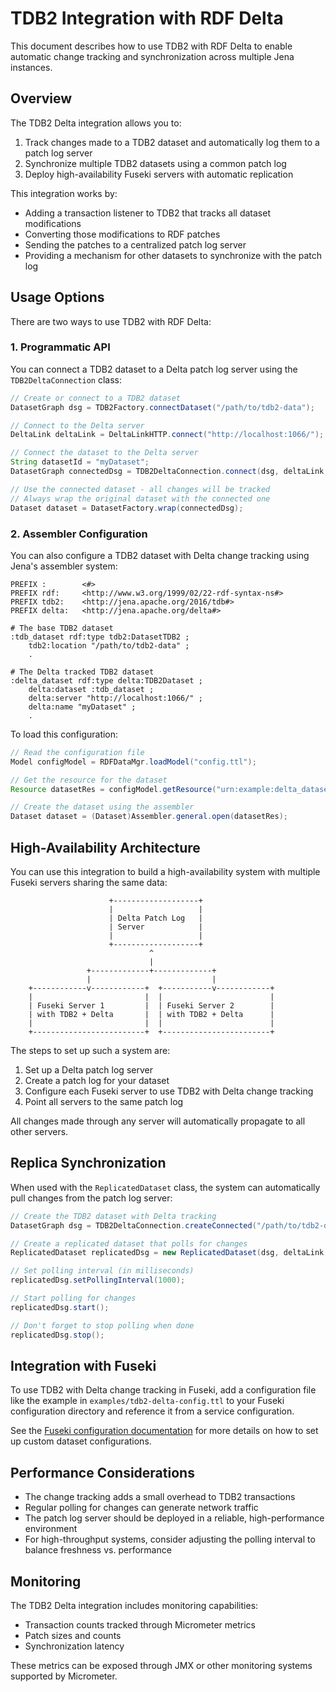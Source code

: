 # TDB2 Integration with RDF Delta

This document describes how to use TDB2 with RDF Delta to enable automatic change tracking and 
synchronization across multiple Jena instances.

## Overview

The TDB2 Delta integration allows you to:

1. Track changes made to a TDB2 dataset and automatically log them to a patch log server
2. Synchronize multiple TDB2 datasets using a common patch log
3. Deploy high-availability Fuseki servers with automatic replication

This integration works by:

- Adding a transaction listener to TDB2 that tracks all dataset modifications
- Converting those modifications to RDF patches
- Sending the patches to a centralized patch log server
- Providing a mechanism for other datasets to synchronize with the patch log

## Usage Options

There are two ways to use TDB2 with RDF Delta:

### 1. Programmatic API

You can connect a TDB2 dataset to a Delta patch log server using the `TDB2DeltaConnection` class:

```java
// Create or connect to a TDB2 dataset
DatasetGraph dsg = TDB2Factory.connectDataset("/path/to/tdb2-data");

// Connect to the Delta server
DeltaLink deltaLink = DeltaLinkHTTP.connect("http://localhost:1066/");

// Connect the dataset to the Delta server
String datasetId = "myDataset";
DatasetGraph connectedDsg = TDB2DeltaConnection.connect(dsg, deltaLink, datasetId);

// Use the connected dataset - all changes will be tracked
// Always wrap the original dataset with the connected one
Dataset dataset = DatasetFactory.wrap(connectedDsg);
```

### 2. Assembler Configuration

You can also configure a TDB2 dataset with Delta change tracking using Jena's assembler system:

```ttl
PREFIX :        <#>
PREFIX rdf:     <http://www.w3.org/1999/02/22-rdf-syntax-ns#>
PREFIX tdb2:    <http://jena.apache.org/2016/tdb#>
PREFIX delta:   <http://jena.apache.org/delta#>

# The base TDB2 dataset
:tdb_dataset rdf:type tdb2:DatasetTDB2 ;
    tdb2:location "/path/to/tdb2-data" ;
    .

# The Delta tracked TDB2 dataset
:delta_dataset rdf:type delta:TDB2Dataset ;
    delta:dataset :tdb_dataset ;
    delta:server "http://localhost:1066/" ;
    delta:name "myDataset" ;
    .
```

To load this configuration:

```java
// Read the configuration file
Model configModel = RDFDataMgr.loadModel("config.ttl");

// Get the resource for the dataset
Resource datasetRes = configModel.getResource("urn:example:delta_dataset");

// Create the dataset using the assembler
Dataset dataset = (Dataset)Assembler.general.open(datasetRes);
```

## High-Availability Architecture

You can use this integration to build a high-availability system with multiple Fuseki servers
sharing the same data:

```
                      +-------------------+
                      |                   |
                      | Delta Patch Log   |
                      | Server            |
                      |                   |
                      +-------------------+
                               ^
                               |
                 +-------------+-------------+
                 |                           |
    +------------v------------+  +-----------v------------+
    |                         |  |                        |
    | Fuseki Server 1         |  | Fuseki Server 2        |
    | with TDB2 + Delta       |  | with TDB2 + Delta      |
    |                         |  |                        |
    +-------------------------+  +------------------------+
```

The steps to set up such a system are:

1. Set up a Delta patch log server
2. Create a patch log for your dataset
3. Configure each Fuseki server to use TDB2 with Delta change tracking
4. Point all servers to the same patch log

All changes made through any server will automatically propagate to all other servers.

## Replica Synchronization

When used with the `ReplicatedDataset` class, the system can automatically pull changes from the patch log server:

```java
// Create the TDB2 dataset with Delta tracking
DatasetGraph dsg = TDB2DeltaConnection.createConnected("/path/to/tdb2-data", deltaLink, datasetId);

// Create a replicated dataset that polls for changes
ReplicatedDataset replicatedDsg = new ReplicatedDataset(dsg, deltaLink, datasetId);

// Set polling interval (in milliseconds)
replicatedDsg.setPollingInterval(1000);

// Start polling for changes
replicatedDsg.start();

// Don't forget to stop polling when done
replicatedDsg.stop();
```

## Integration with Fuseki

To use TDB2 with Delta change tracking in Fuseki, add a configuration file like the example in
`examples/tdb2-delta-config.ttl` to your Fuseki configuration directory and reference it 
from a service configuration.

See the [Fuseki configuration documentation](https://jena.apache.org/documentation/fuseki2/fuseki-configuration.html)
for more details on how to set up custom dataset configurations.

## Performance Considerations

- The change tracking adds a small overhead to TDB2 transactions
- Regular polling for changes can generate network traffic
- The patch log server should be deployed in a reliable, high-performance environment
- For high-throughput systems, consider adjusting the polling interval to balance 
  freshness vs. performance

## Monitoring

The TDB2 Delta integration includes monitoring capabilities:

- Transaction counts tracked through Micrometer metrics
- Patch sizes and counts
- Synchronization latency

These metrics can be exposed through JMX or other monitoring systems supported by Micrometer.